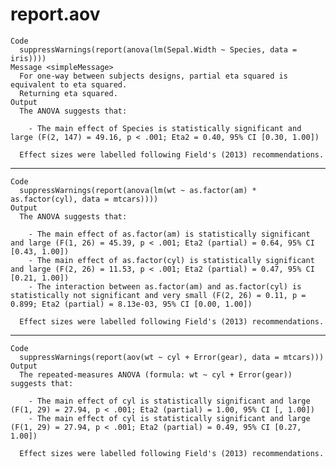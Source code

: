 # report.aov

    Code
      suppressWarnings(report(anova(lm(Sepal.Width ~ Species, data = iris))))
    Message <simpleMessage>
      For one-way between subjects designs, partial eta squared is equivalent to eta squared.
      Returning eta squared.
    Output
      The ANOVA suggests that:
      
        - The main effect of Species is statistically significant and large (F(2, 147) = 49.16, p < .001; Eta2 = 0.40, 95% CI [0.30, 1.00])
      
      Effect sizes were labelled following Field's (2013) recommendations.

---

    Code
      suppressWarnings(report(anova(lm(wt ~ as.factor(am) * as.factor(cyl), data = mtcars))))
    Output
      The ANOVA suggests that:
      
        - The main effect of as.factor(am) is statistically significant and large (F(1, 26) = 45.39, p < .001; Eta2 (partial) = 0.64, 95% CI [0.43, 1.00])
        - The main effect of as.factor(cyl) is statistically significant and large (F(2, 26) = 11.53, p < .001; Eta2 (partial) = 0.47, 95% CI [0.21, 1.00])
        - The interaction between as.factor(am) and as.factor(cyl) is statistically not significant and very small (F(2, 26) = 0.11, p = 0.899; Eta2 (partial) = 8.13e-03, 95% CI [0.00, 1.00])
      
      Effect sizes were labelled following Field's (2013) recommendations.

---

    Code
      suppressWarnings(report(aov(wt ~ cyl + Error(gear), data = mtcars)))
    Output
      The repeated-measures ANOVA (formula: wt ~ cyl + Error(gear)) suggests that:
      
        - The main effect of cyl is statistically significant and large (F(1, 29) = 27.94, p < .001; Eta2 (partial) = 1.00, 95% CI [, 1.00])
        - The main effect of cyl is statistically significant and large (F(1, 29) = 27.94, p < .001; Eta2 (partial) = 0.49, 95% CI [0.27, 1.00])
      
      Effect sizes were labelled following Field's (2013) recommendations.

